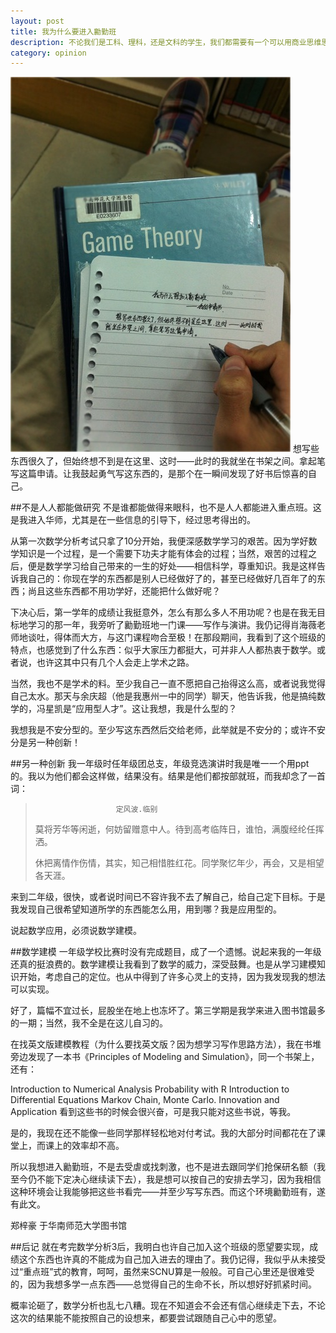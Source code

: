 ```yaml
---
layout: post
title: 我为什么要进入勷勤班
description: 不论我们是工科、理科，还是文科的学生，我们都需要有一个可以用商业思维思考的头脑。什么是商业思维？你觉得商业是怎么样的，它也许就是怎么样的。
category: opinion
---
```



![library](/images/innovation-class/library.jpg)
想写些东西很久了，但始终想不到是在这里、这时——此时的我就坐在书架之间。拿起笔写这篇申请。让我鼓起勇气写这东西的，是那个在一瞬间发现了好书后惊喜的自己。

 

##不是人人都能做研究
不是谁都能做得来眼科，也不是人人都能进入重点班。这是我进入华师，尤其是在一些信息的引导下，经过思考得出的。

从第一次数学分析考试只拿了10分开始，我便深感数学学习的艰苦。因为学好数学知识是一个过程，是一个需要下功夫才能有体会的过程；当然，艰苦的过程之后，便是数学学习给自己带来的一生的好处——相信科学，尊重知识。我是这样告诉我自己的：你现在学的东西都是别人已经做好了的，甚至已经做好几百年了的东西；尚且这些东西都不用功学好，还能把什么做好呢？

下决心后，第一学年的成绩让我挺意外，怎么有那么多人不用功呢？也是在我无目标地学习的那一年，我旁听了勷勤班地一门课——写作与演讲。我仍记得肖海薇老师地谈吐，得体而大方，与这门课程吻合至极！在那段期间，我看到了这个班级的特点，也感觉到了什么东西：似乎大家压力都挺大，可并非人人都热衷于数学。或者说，也许这其中只有几个人会走上学术之路。

当然，我也不是学术的料。至少我自己一直不愿把自己抬得这么高，或者说我觉得自己太水。那天与余庆超（他是我惠州一中的同学）聊天，他告诉我，他是搞纯数学的，冯星凯是“应用型人才”。这让我想，我是什么型的？

我想我是不安分型的。至少写这东西然后交给老师，此举就是不安分的；或许不安分是另一种创新！

 

##另一种创新
我一年级时任年级团总支，年级竞选演讲时我是唯一一个用ppt的。我以为他们都会这样做，结果没有。结果是他们都按部就班，而我却念了一首词：

>                       定风波.临别
>
>莫将芳华等闲逝，何妨留赠意中人。待到高考临阵日，谁怕，满腹经纶任挥洒。
>
>休把离情作伤情，其实，知己相惜胜红花。同学聚忆年少，再会，又是相望各天涯。
>
来到二年级，很快，或者说时间已不容许我不去了解自己，给自己定下目标。于是我发现自己很希望知道所学的东西能怎么用，用到哪？我是应用型的。

说起数学应用，必须说数学建模。


##数学建模
一年级学校比赛时没有完成题目，成了一个遗憾。说起来我的一年级还真的挺浪费的。数学建模让我看到了数学的威力，深受鼓舞。也是从学习建模知识开始，考虑自己的定位。也从中得到了许多心灵上的支持，因为我发现我的想法可以实现。

好了，篇幅不宜过长，屁股坐在地上也冻坏了。第三学期是我学来进入图书馆最多的一期；当然，我不全是在这儿自习的。

在找英文版建模教程（为什么要找英文版？因为想学习写作思路方法），我在书堆旁边发现了一本书《Principles of Modeling and Simulation》，同一个书架上，还有：

Introduction to Numerical Analysis
Probability with R
Introduction to Differential Equations
Markov Chain, Monte Carlo. Innovation and Application
看到这些书的时候会很兴奋，可是我只能对这些书说，等我。

是的，我现在还不能像一些同学那样轻松地对付考试。我的大部分时间都花在了课堂上，而课上的效率却不高。

所以我想进入勷勤班，不是去受虐或找刺激，也不是进去跟同学们抢保研名额（我至今仍不能下定决心继续读下去），我是想可以按自己的安排去学习，因为我相信这种环境会让我能够把这些书看完——并至少写写东西。而这个环境勷勤班有，遂有此文。

 


<right>郑梓豪</right>
<right>于华南师范大学图书馆</right>



##后记
就在考完数学分析3后，我明白也许自己加入这个班级的愿望要实现，成绩这个东西也许真的不能成为自己加入进去的理由了。我仍记得，我似乎从未接受过“重点班”式的教育，呵呵，虽然来SCNU算是一般般。可自己心里还是很难受的，因为我想多学一点东西——总觉得自己的生命不长，所以想好好抓紧时间。

概率论砸了，数学分析也乱七八糟。现在不知道会不会还有信心继续走下去，不论这次的结果能不能按照自己的设想来，都要尝试跟随自己心中的愿望。